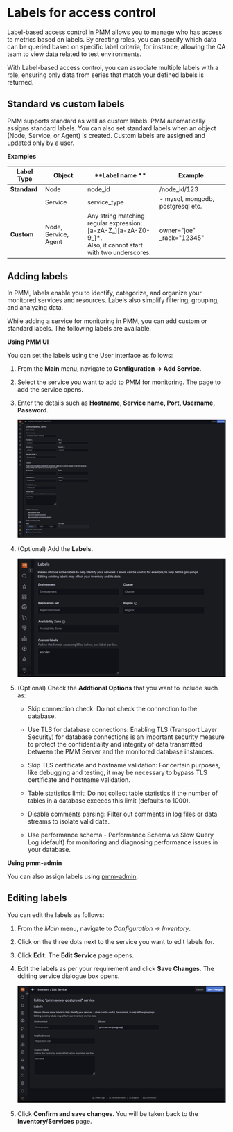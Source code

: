 # Labels for access control


Label-based access control in PMM allows you to manage who has access to metrics based on labels. By creating roles, you can specify which data can be queried based on specific label criteria, for instance, allowing the QA team to view data related to test environments. 
 
With Label-based access control, you can associate multiple labels with a role, ensuring only data from series that match your defined labels is returned. 


## Standard vs custom labels

PMM supports standard as well as custom labels. PMM automatically assigns standard labels. You can also set standard labels when an object (Node, Service, or Agent) is created. Custom labels are assigned and updated only by a user.

**Examples**


| **Label Type**| **Object**| **Label name **| **Example** |                                                                                                
|----------|--------|-------|------------------------------|
| **Standard**  | Node   | node_id |/node_id/123|                                          
|          | Service|service_type   |   - mysql, mongodb, postgresql etc.                                     
| **Custom**| Node, Service, Agent| Any string matching regular expression: <br /> [a-zA-Z_][a-zA-Z0-9_]*. <br /> Also, it cannot start with two underscores.| owner="joe"<br/> _rack="12345"|


## Adding labels

In PMM, labels enable you to identify, categorize, and organize your monitored services and resources. Labels also simplify filtering, grouping, and analyzing data. 

While adding a service for monitoring in PMM, you can add custom or standard labels. The following labels are available.

**Using PMM UI**

You can set the labels using the User interface as follows:

1. From the **Main** menu, navigate to <i class="uil uil-cog"></i> **Configuration → Add Service**.

2. Select the service you want to add to PMM for monitoring. The page to add the service opens.

3. Enter the details such as **Hostname, Service name, Port, Username, Password**.

    ![!](../../_images/PMM_access_control_add_labels_services.png)

4. (Optional) Add the **Labels**.

    ![!](../../_images/PMM_access_control_add_labels_to_add.png)

5. (Optional) Check the **Addtional Options** that you want to include such as:

    - Skip connection check: Do not check the connection to the database.

    - Use TLS for database connections: Enabling TLS (Transport Layer Security) for database connections is an important security measure to protect the confidentiality and integrity of data transmitted between the PMM Server and the monitored database instances.

    - Skip TLS certificate and hostname validation: For certain purposes, like debugging and testing, it may be necessary to bypass TLS certificate and hostname validation.

    - Table statistics limit: Do not collect table statistics if the number of tables in a database exceeds this limit (defaults to 1000).

    - Disable comments parsing: Filter out comments in log files or data streams to isolate valid data.

    - Use performance schema - Performance Schema vs Slow Query Log (default) for monitoring and diagnosing performance issues in your database.
 
 **Using pmm-admin**

 You can also assign labels using [pmm-admin](../../details/commands/pmm-admin.md).

## Editing labels

You can edit the labels as follows:

1. From the *Main* menu, navigate to <i class="uil uil-cog"></i> *Configuration → Inventory*.

2. Click on the three dots next to the service you want to edit labels for.

3. Click **Edit**. The **Edit Service** page opens.

4. Edit the labels as per your requirement and click **Save Changes**. The dditing service dialogue box opens.

    ![!](../../_images/PMM_access_edit_labels.png)


5. Click **Confirm and save changes**. You will be taken back to the **Inventory/Services** page.



